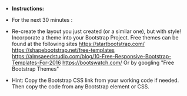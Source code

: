 * **Instructions:**

* For the next 30 minutes : 

* Re-create the layout you just created (or a similar one), but with style! Incorporate a theme into your Bootstrap Project. Free themes can be found at the following sites https://startbootstrap.com/  https://shapebootstrap.net/free-templates    https://almsaeedstudio.com/blog/10-Free-Responsive-Bootstrap-Templates-For-2016    https://bootswatch.com/    Or by googling "Free Bootstrap Themes"

* Hint: Copy the Bootstrap CSS link from your working code if needed. Then copy the code from any Bootstrap element or CSS.